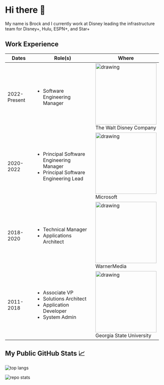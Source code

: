 # Hi there 👋

My name is Brock and I currently work at Disney leading the infrastructure team for Disney+, Hulu, ESPN+, and Star+

## Work Experience

| Dates        | Role(s)                                                                                                       | Where                                                                                                                            |
| ------------ | ------------------------------------------------------------------------------------------------------------- | -------------------------------------------------------------------------------------------------------------------------------- |
| 2022-Present | <ul><li>Software Engineering Manager</li></ul>                                                                | <img src="https://media.giphy.com/media/cIxxFKOTCPwX9DUk7L/giphy.gif" alt="drawing" width="200"/> <br/>The Walt Disney Company   |
| 2020-2022    | <ul><li>Principal Software Engineering Manager</li><li>Principal Software Engineering Lead</li></ul>          | <img src="https://c.tenor.com/dJT6gU0uSkMAAAAi/clippy-paperclip.gif" alt="drawing" width="200"/><br/> Microsoft                  |
| 2018-2020    | <ul><li>Technical Manager</li><li>Applications Architect</li></ul>                                            | <img src="https://www.warnermedia.com/themes/custom/com/images/prism-loader.gif" alt="drawing" width="200"/> <br/>WarnerMedia    |
| 2011-2018    | <ul><li>Associate VP</li><li>Solutions Architect</li><li>Application Developer</li><li>System Admin</li></ul> | <img src="https://media0.giphy.com/media/WdmFmeCW8ehi7KFwXE/giphy.gif" alt="drawing" width="200"/> <br/>Georgia State University |

## My Public GitHub Stats 📈

![top langs](https://github-readme-stats.vercel.app/api/top-langs/?username=brockneedscoffee&langs_count=5)

![repo stats](https://github-readme-stats.vercel.app/api?username=brockneedscoffee&show_icons=true&line_height=27)

<!-- Here are some ideas to get you started:

- 🔭 I’m currently working on ...
- 🌱 I’m currently learning ...
- 👯 I’m looking to collaborate on ...
- 🤔 I’m looking for help with ...
- 💬 Ask me about ...
- 📫 How to reach me: ...
- 😄 Pronouns: ...
- ⚡ Fun fact: ...
-->
